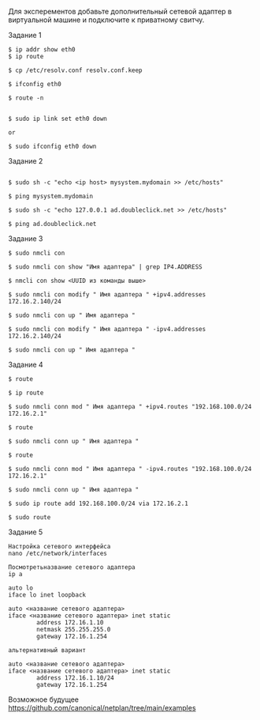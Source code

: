 
Для эксперементов добавьте дополнительный сетевой адаптер в виртуальной машине и подключите к приватному свитчу.

Задание 1
```
$ ip addr show eth0
$ ip route

$ cp /etc/resolv.conf resolv.conf.keep

$ ifconfig eth0

$ route -n


$ sudo ip link set eth0 down

or

$ sudo ifconfig eth0 down
```
Задание 2
```

$ sudo sh -c "echo <ip host> mysystem.mydomain >> /etc/hosts"

$ ping mysystem.mydomain

$ sudo sh -c "echo 127.0.0.1 ad.doubleclick.net >> /etc/hosts"

$ ping ad.doubleclick.net

```
Задание 3
```
$ sudo nmcli con

$ sudo nmcli con show "Имя адаптера" | grep IP4.ADDRESS

$ nmcli con show <UUID из команды выше>

$ sudo nmcli con modify " Имя адаптера " +ipv4.addresses 172.16.2.140/24

$ sudo nmcli con up " Имя адаптера "

$ sudo nmcli con modify " Имя адаптера " -ipv4.addresses 172.16.2.140/24

$ sudo nmcli con up " Имя адаптера "

```
Задание 4
```
$ route

$ ip route

$ sudo nmcli conn mod " Имя адаптера " +ipv4.routes "192.168.100.0/24 172.16.2.1"

$ route

$ sudo nmcli conn up " Имя адаптера "

$ route

$ sudo nmcli conn mod " Имя адаптера " -ipv4.routes "192.168.100.0/24 172.16.2.1"

$ sudo nmcli conn up " Имя адаптера "

$ sudo ip route add 192.168.100.0/24 via 172.16.2.1

$ sudo route
```
Задание 5
```
Настройка сетевого интерфейса
nano /etc/network/interfaces

Посмотретьназвание сетевого адаптера
ip a

auto lo
iface lo inet loopback

auto <название сетевого адаптера>
iface <название сетевого адаптера> inet static
        address 172.16.1.10
        netmask 255.255.255.0
        gateway 172.16.1.254

альтернативный вариант

auto <название сетевого адаптера>
iface <название сетевого адаптера> inet static
        address 172.16.1.10/24
        gateway 172.16.1.254
```
Возможное будущее
https://github.com/canonical/netplan/tree/main/examples
